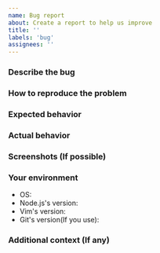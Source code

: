 ```yaml
---
name: Bug report
about: Create a report to help us improve
title: ''
labels: 'bug'
assignees: ''
---
```


<!-- Please describe all sections -->

### Describe the bug
<!-- A clear and concise description of what the bug is. -->

### How to reproduce the problem
<!-- Steps to reproduce the behavior. -->

### Expected behavior
<!-- A clear and concise description of what you expected to happen. -->

### Actual behavior
<!-- A clear and concise description of what actual happened. -->

### Screenshots (If possible)


### Your environment

- OS:
- Node.js's version:
- Vim's version:
- Git's version(If you use):

### Additional context (If any)

